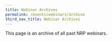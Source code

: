 ```yaml
---
title: Webinar Archives
permalink: /events/webinars/archive
third_nav_title: Webinar Archives
---
```

This page is an archive of all past NRP webinars.